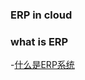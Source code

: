 ### ERP in cloud


### what is ERP

-[什么是ERP系统](https://www.zhihu.com/question/340322816/answer/872197196)